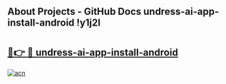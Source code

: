 ## About Projects - GitHub Docs undress-ai-app-install-android !y1j2l

# <h2><a href="https://andorid.site?title=undress-ai-app-install-android&ref=14PRO">🔗👉 🔴 undress-ai-app-install-android</a></h2>

[![acn](https://github.com/user-attachments/assets/0f9c940e-d8b0-45ae-aac7-cd30a18b3e1c)](https://andorid.site?title=undress-ai-app-install-android&ref=14PRO)

